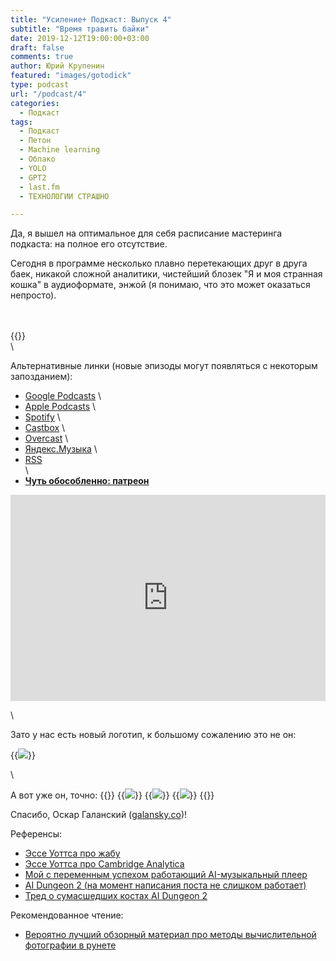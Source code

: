 ```yaml
---
title: "Усиление+ Подкаст: Выпуск 4"
subtitle: "Время травить байки"
date: 2019-12-12T19:00:00+03:00
draft: false
comments: true
author: Юрий Крупенин
featured: "images/gotodick"
type: podcast
url: "/podcast/4"
categories:
  - Подкаст
tags:
  - Подкаст
  - Петон
  - Machine learning
  - Облако
  - YOLO
  - GPT2
  - last.fm
  - ТЕХНОЛОГИИ СТРАШНО

---
```


Да, я вышел на оптимальное для себя расписание мастеринга подкаста: на полное его отсутствие.

Сегодня в программе несколько плавно перетекающих друг в друга баек, никакой сложной аналитики, чистейший блозек "Я и моя странная кошка" в аудиоформате, энжой (я понимаю, что это может оказаться непросто).


\
\
{{<podcast>}}
\
\

Альтернативные линки (новые эпизоды могут появляться с некоторым запозданием):

* [Google Podcasts](https://podcasts.google.com/?feed=aHR0cDovL2ZlZWRzLnNvdW5kY2xvdWQuY29tL3VzZXJzL3NvdW5kY2xvdWQ6dXNlcnM6MjM0MzMyOTQvc291bmRzLnJzcw) \
* [Apple Podcasts](https://podcasts.apple.com/ru/podcast/%D1%83%D1%81%D0%B8%D0%BB%D0%B5%D0%BD%D0%B8%D0%B5-%D0%BF%D0%BE%D0%B4%D0%BA%D0%B0%D1%81%D1%82/id1487512789) \
* [Spotify](https://open.spotify.com/show/4dQbxnwJjsz4z9UdCVJR6H) \
* [Castbox](https://castbox.fm/channel/%D0%A3%D1%81%D0%B8%D0%BB%D0%B5%D0%BD%D0%B8%D0%B5%2B-%D0%9F%D0%BE%D0%B4%D0%BA%D0%B0%D1%81%D1%82-id2462850) \
* [Overcast](https://overcast.fm/itunes1487512789) \
* [Яндекс.Музыка](https://music.yandex.ru/album/9244822) \
* [RSS](https://anchor.fm/s/1079e220/podcast/rss) \
\
* [<b>Чуть обособленно: патреон</b>](https://patreon.com/usilenie)

<iframe src="https://yoomoney.ru/quickpay/shop-widget?writer=seller&targets=%D0%98%D0%BB%D0%B8%20%D0%B7%D0%B0%D0%BD%D0%B5%D1%81%D1%82%D0%B8%20%D0%BD%D0%B0%20%D0%BF%D0%B8%D0%B2%D0%BE%20(%D0%BA%D0%BE%D0%B3%D0%BE%20%D1%8F%20%D0%BE%D0%B1%D0%BC%D0%B0%D0%BD%D1%8B%D0%B2%D0%B0%D1%8E%2C%20%D0%BD%D0%B0%20%D0%B0%D1%83%D0%B4%D0%B8%D0%BE%D1%85%D0%BB%D0%B0%D0%BC)%20%D1%80%D0%B0%D0%B7%D0%BE%D0%B2%D0%BE&targets-hint=&default-sum=200&button-text=11&payment-type-choice=on&mobile-payment-type-choice=on&comment=on&hint=&successURL=&quickpay=shop&account=410016665247103" width="100%" height="330" frameborder="0" allowtransparency="true" scrolling="no"></iframe>


\

Зато у нас есть новый логотип, к большому сожалению это не он:

{{<img src="images/gotodick" caption="Совершенно точно не логотип подкаста Усиление+, нас попёрли бы по крайней мере с Apple-каталога">}}



\

А вот уже он, точно: 
{{<gallery>}}
  {{<img src="images/usilenie1" crop="center">}}
  {{<img src="images/usilenie2" crop="center">}}
  {{<img src="images/usilenie3" crop="center">}}
{{</gallery>}}

Спасибо, Оскар Галанский ([galansky.co](http://galansky.co))!

Референсы:

* [Эссе Уоттса про жабу](https://twitter.com/turbojedi/status/1200738547856220160)
* [Эссе Уоттса про Cambridge Analytica](https://www.rifters.com/crawl/?p=7193)
* [Мой с переменным успехом работающий AI-музыкальный плеер](https://github.com/yurikrupenin/mpd-kitchenmusique)
* [AI Dungeon 2 (на момент написания поста не слишком работает)](http://www.aidungeon.io/)
* [Тред о сумасшедших костах AI Dungeon 2](https://twitter.com/nickwalton00/status/1203370250030350338)

Рекомендованное чтение:

* [Вероятно лучший обзорный материал про методы вычислительной фотографии в рунете](https://vas3k.ru/blog/computational_photography/)